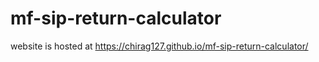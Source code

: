 # mf-sip-return-calculator

website is hosted at https://chirag127.github.io/mf-sip-return-calculator/
